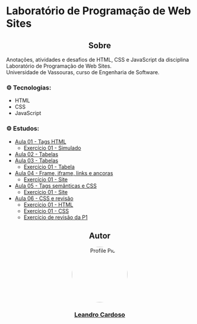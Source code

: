 # Laboratório de Programação de Web Sites

<div align="center">
    <h2>Sobre</h2>
</div>

Anotações, atividades e desafios de HTML, CSS e JavaScript da disciplina Laboratório de Programação de Web Sites.<br>
Universidade de Vassouras, curso de Engenharia de Software.<br>

### ⚙️ Tecnologias:
* HTML
* CSS
* JavaScript

### ⚙️ Estudos:
* [Aula 01 - Tags HTML](https://github.com/Leandro-Cardoso/STUDY-Vassouras-Laboratorio-de-Programacao-de-Web-Sites/blob/main/aula01/aula01-tags-html.html)
    * [Exercício 01 - Simulado](https://github.com/Leandro-Cardoso/STUDY-Vassouras-Laboratorio-de-Programacao-de-Web-Sites/blob/main/aula01/exercicio01-simulado.html)
* [Aula 02 - Tabelas](https://github.com/Leandro-Cardoso/STUDY-Vassouras-Laboratorio-de-Programacao-de-Web-Sites/blob/main/aula02/aula02-tabelas.html)
* [Aula 03 - Tabelas](https://github.com/Leandro-Cardoso/STUDY-Vassouras-Laboratorio-de-Programacao-de-Web-Sites/blob/main/aula03/aula03-tabelas.html)
    * [Exercício 01 - Tabela](https://github.com/Leandro-Cardoso/STUDY-Vassouras-Laboratorio-de-Programacao-de-Web-Sites/blob/main/aula03/exercicio01-tabela.html)
* [Aula 04 - Frame, iframe, links e ancoras](https://github.com/Leandro-Cardoso/STUDY-Vassouras-Laboratorio-de-Programacao-de-Web-Sites/blob/main/aula04/aula04.html)
    * [Exercício 01 - Site](https://github.com/Leandro-Cardoso/STUDY-Vassouras-Laboratorio-de-Programacao-de-Web-Sites/blob/main/aula04/exercicio01-site.html)
* [Aula 05 - Tags semânticas e CSS](https://github.com/Leandro-Cardoso/STUDY-Vassouras-Laboratorio-de-Programacao-de-Web-Sites/blob/main/aula05/aula05.html)
    * [Exercício 01 - Site](https://github.com/Leandro-Cardoso/STUDY-Vassouras-Laboratorio-de-Programacao-de-Web-Sites/blob/main/aula05/exercicio01-site-tag-semantica.html)
* [Aula 06 - CSS e revisão](https://github.com/Leandro-Cardoso/STUDY-Vassouras-Laboratorio-de-Programacao-de-Web-Sites/blob/main/aula06/aula06.html)
    * [Exercício 01 - HTML](https://github.com/Leandro-Cardoso/STUDY-Vassouras-Laboratorio-de-Programacao-de-Web-Sites/blob/main/aula06/exercicio01.html)
    * [Exercício 01 - CSS](https://github.com/Leandro-Cardoso/STUDY-Vassouras-Laboratorio-de-Programacao-de-Web-Sites/blob/main/aula06/style.css)
    * [Exercício de revisão da P1](https://github.com/Leandro-Cardoso/STUDY-Vassouras-Laboratorio-de-Programacao-de-Web-Sites/blob/main/aula06/exercicio-p1.html)

<div align="center">
    <h2>Autor</h2>
    <a href="https://github.com/Leandro-Cardoso" target="_blank">
        <img src="https://avatars.githubusercontent.com/u/41876952?v=4" alt="Profile Pic" width="150" style="border-radius: 50%"/>
        <h3>Leandro Cardoso</h3>
    </a>
</div>
